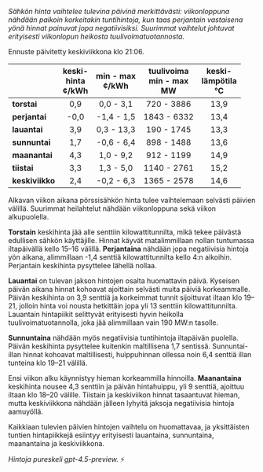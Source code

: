 *Sähkön hinta vaihtelee tulevina päivinä merkittävästi: viikonloppuna nähdään paikoin korkeitakin tuntihintoja, kun taas perjantain vastaisena yönä hinnat painuvat jopa negatiivisiksi. Suurimmat vaihtelut johtuvat erityisesti viikonlopun heikosta tuulivoimatuotannosta.*

Ennuste päivitetty keskiviikkona klo 21:06.

|          | keski-<br>hinta<br>¢/kWh | min - max<br>¢/kWh | tuulivoima<br>min - max<br>MW | keski-<br>lämpötila<br>°C |
|:-------------|:----------------:|:----------------:|:-------------:|:-------------:|
| **torstai**  | 0,9              | 0,0 - 3,1        | 720 - 3886    | 13,9          |
| **perjantai**| -0,0             | -1,4 - 1,5       | 1843 - 6332   | 13,4          |
| **lauantai** | 3,9              | 0,3 - 13,3       | 190 - 1745    | 13,3          |
| **sunnuntai**| 1,7              | -0,6 - 6,4       | 898 - 1488    | 13,6          |
| **maanantai**| 4,3              | 1,0 - 9,2        | 912 - 1199    | 14,9          |
| **tiistai**  | 3,3              | 1,3 - 5,0        | 1140 - 2761   | 15,2          |
| **keskiviikko**| 2,4            | -0,2 - 6,3       | 1365 - 2578   | 14,6          |

Alkavan viikon aikana pörssisähkön hinta tulee vaihtelemaan selvästi päivien välillä. Suurimmat heilahtelut nähdään viikonloppuna sekä viikon alkupuolella.

**Torstain** keskihinta jää alle senttiin kilowattitunnilta, mikä tekee päivästä edullisen sähkön käyttäjille. Hinnat käyvät matalimmillaan nollan tuntumassa iltapäivällä kello 15–16 välillä. **Perjantaina** nähdään jopa negatiivisia hintoja yön aikana, alimmillaan -1,4 senttiä kilowattitunnilta kello 4:n aikoihin. Perjantain keskihinta pysyttelee lähellä nollaa.

**Lauantai** on tulevan jakson hintojen osalta huomattavin päivä. Kyseisen päivän aikana hinnat kohoavat ajoittain selvästi muita päiviä korkeammalle. Päivän keskihinta on 3,9 senttiä ja korkeimmat tunnit sijoittuvat iltaan klo 19–21, jolloin hinta voi nousta hetkittäin jopa yli 13 senttiin kilowattitunnilta. Lauantain hintapiikit selittyvät erityisesti hyvin heikolla tuulivoimatuotannolla, joka jää alimmillaan vain 190 MW:n tasolle.

**Sunnuntaina** nähdään myös negatiivisia tuntihintoja iltapäivän puolella. Päivän keskihinta pysyttelee kuitenkin maltillisena 1,7 sentissä. Sunnuntai-illan hinnat kohoavat maltillisesti, huippuhinnan ollessa noin 6,4 senttiä illan tunteina klo 19–21 välillä.

Ensi viikon alku käynnistyy hieman korkeammilla hinnoilla. **Maanantaina** keskihinta nousee 4,3 senttiin ja päivän hintahuippu, yli 9 senttiä, ajoittuu iltaan klo 18–20 välille. Tiistain ja keskiviikon hinnat tasaantuvat hieman, mutta keskiviikkona nähdään jälleen lyhyitä jaksoja negatiivisia hintoja aamuyöllä.

Kaikkiaan tulevien päivien hintojen vaihtelu on huomattavaa, ja yksittäisten tuntien hintapiikkejä esiintyy erityisesti lauantaina, sunnuntaina, maanantaina ja keskiviikkona.

*Hintoja pureskeli gpt-4.5-preview.* ⚡
